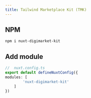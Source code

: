 ```yaml
---
title: Tailwind Marketplace Kit (TMK)
---
```


## NPM

```sh
npm i nuxt-digimarket-kit
```

## Add module

```ts
//  nuxt.config.ts
export default defineNuxtConfig({
modules: [
        'nuxt-digimarket-kit'
    ]
})
```


